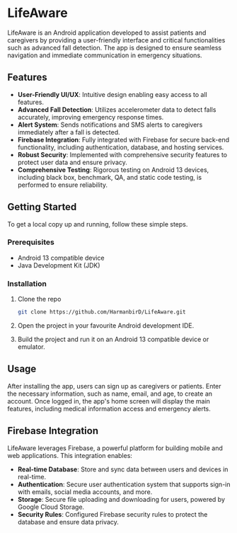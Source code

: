 # LifeAware

LifeAware is an Android application developed to assist patients and caregivers by providing a user-friendly interface and critical functionalities such as advanced fall detection. The app is designed to ensure seamless navigation and immediate communication in emergency situations.

## Features

- **User-Friendly UI/UX**: Intuitive design enabling easy access to all features.
- **Advanced Fall Detection**: Utilizes accelerometer data to detect falls accurately, improving emergency response times.
- **Alert System**: Sends notifications and SMS alerts to caregivers immediately after a fall is detected.
- **Firebase Integration**: Fully integrated with Firebase for secure back-end functionality, including authentication, database, and hosting services.
- **Robust Security**: Implemented with comprehensive security features to protect user data and ensure privacy.
- **Comprehensive Testing**: Rigorous testing on Android 13 devices, including black box, benchmark, QA, and static code testing, is performed to ensure reliability.

## Getting Started

To get a local copy up and running, follow these simple steps.

### Prerequisites

- Android 13 compatible device
- Java Development Kit (JDK)

### Installation

1. Clone the repo
   ```sh
   git clone https://github.com/HarmanbirD/LifeAware.git
2. Open the project in your favourite Android development IDE.

3. Build the project and run it on an Android 13 compatible device or emulator.


## Usage
After installing the app, users can sign up as caregivers or patients. Enter the necessary information, such as name, email, and age, to create an account. Once logged in, the app's home screen will display the main features, including medical information access and emergency alerts.

## Firebase Integration
LifeAware leverages Firebase, a powerful platform for building mobile and web applications. This integration enables:

- **Real-time Database**: Store and sync data between users and devices in real-time.
- **Authentication**: Secure user authentication system that supports sign-in with emails, social media accounts, and more.
- **Storage**: Secure file uploading and downloading for users, powered by Google Cloud Storage.
- **Security Rules**: Configured Firebase security rules to protect the database and ensure data privacy.
